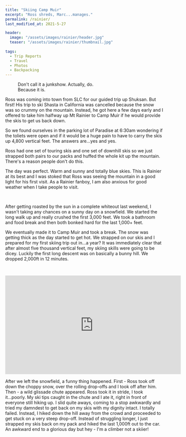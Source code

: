 ```yaml
---
title: "Skiing Camp Muir"
excerpt: "Ross shreds, Marc...manages."
permalink: /rainier/
last_modified_at: 2021-5-27

header:
  image: "/assets/images/rainier/header.jpg"
  teaser: "/assets/images/rainier/thumbnail.jpg"
  
tags:
  - Trip Reports
  - Travel
  - Photos
  - Backpacking
---
```


<figure class = "align-right" style = "width:250px">
    <img src="{{ site.url }}{{ site.baseurl }}//assets/images/rainier/junkshow.jpg" alt="" >
    <figcaption>Don't call it a junkshow. Actually, do. Because it is.</figcaption>
</figure>

Ross was coming into town from SLC for our guided trip up Shuksan. But first! His trip to ski Shasta in California was cancelled because the snow was so crummy on the mountain. Instead, he got here a few days early and I offered to take him halfway up Mt Rainier to Camp Muir if he would provide the skis to get us back down. 

So we found ourselves in the parking lot of Paradise at 6:30am wondering if the toliets were open and if it would be a huge pain to have to carry the skis up 4,800 vertical feet. The answers are...yes and yes.

Ross had one set of touring skis and one set of downhill skis so we just strapped both pairs to our packs and huffed the whole kit up the mountain. There's a reason people don't do this. 

The day was perfect. Warm and sunny and totally blue skies. This is Rainier at its best and I was stoked that Ross was seeing the mountain in a good light for his first visit. As a Rainier fanboy, I am also anxious for good weather when I take people to visit.

<figure class = "half" >
    <img src="{{ site.url }}{{ site.baseurl }}//assets/images/rainier/ross.jpg" alt="" >
    <img src="{{ site.url }}{{ site.baseurl }}//assets/images/rainier/walkup.jpg" alt="" >
</figure>

After getting roasted by the sun in a complete whiteout last weekend, I wasn't taking any chances on a sunny day on a snowfield. We started the long walk up and really crushed the first 3,000 feet. We took a bathroom and food break and then both bonked hard for the last 1,000+ feet.


We eventually made it to Camp Muir and took a break. The snow was getting thick as the day started to get hot. We strapped on our skis and I prepared for my first skiing trip out in...a year? It was immediately clear that after almost five thousand vertical feet, my skiing skills were going to be dicey. Luckily the first  long descent was on basically a bunny hill. We dropped 2,000ft in 12 minutes. 

<figure class = "half">
    <img src="{{ site.url }}{{ site.baseurl }}//assets/images/rainier/muir.jpg" alt="">
    <img src="{{ site.url }}{{ site.baseurl }}//assets/images/rainier/skiing.jpg" alt="">
</figure>

<iframe width="560" height="315" src="https://www.youtube.com/embed/OF4WwusA2tA" title="YouTube video player" frameborder="0" allow="accelerometer; autoplay; clipboard-write; encrypted-media; gyroscope; picture-in-picture" allowfullscreen></iframe>


After we left the snowfield, a funny thing happened. First - Ross took off down the choppy snow, over the rolling drop-offs and I took off after him. Then - a wild glissade chute appeared. Ross took it in stride, I took it...poorly. My ski tips caught in the chute and I ate it, right in front of everyone still hiking up. I slid quite aways, coming to a stop awkwardly and tried my damndest to get back on my skis with my dignity intact. I totally failed. Instead, I hiked down the hill away from the crowd and proceeded to get stuck on a very steep drop-off. Instead of struggling longer, I just strapped my skis back on my pack and hiked the last 1,000ft out to the car. An awkward end to a glorious day but hey - I'm a climber not a skiier!

